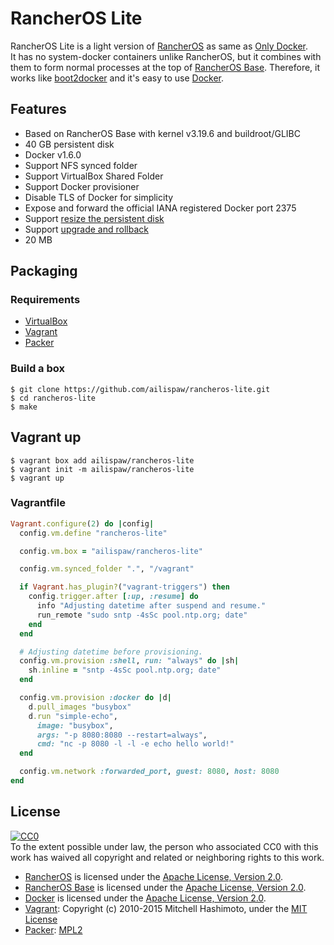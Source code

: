 # RancherOS Lite

RancherOS Lite is a light version of [RancherOS](https://github.com/rancherio/os) as same as [Only Docker](https://github.com/ibuildthecloud/only-docker).  
It has no system-docker containers unlike RancherOS, but it combines with them to form normal processes at the top of [RancherOS Base](https://github.com/rancherio/os-base). Therefore, it works like [boot2docker](https://github.com/boot2docker/boot2docker) and it's easy to use [Docker](https://github.com/docker/docker).

## Features

- Based on RancherOS Base with kernel v3.19.6 and buildroot/GLIBC
- 40 GB persistent disk
- Docker v1.6.0
- Support NFS synced folder
- Support VirtualBox Shared Folder
- Support Docker provisioner
- Disable TLS of Docker for simplicity
- Expose and forward the official IANA registered Docker port 2375
- Support [resize the persistent disk](https://github.com/ailispaw/rancheros-lite/tree/master/contrib/resizedisk)
- Support [upgrade and rollback](https://github.com/ailispaw/rancheros-lite/tree/master/contrib/upgrade)
- 20 MB

## Packaging

### Requirements

- [VirtualBox](https://www.virtualbox.org/)
- [Vagrant](https://www.vagrantup.com/)
- [Packer](https://packer.io/)

### Build a box

```
$ git clone https://github.com/ailispaw/rancheros-lite.git
$ cd rancheros-lite
$ make
```

## Vagrant up

```
$ vagrant box add ailispaw/rancheros-lite
$ vagrant init -m ailispaw/rancheros-lite
$ vagrant up
```

### Vagrantfile

```ruby
Vagrant.configure(2) do |config|
  config.vm.define "rancheros-lite"

  config.vm.box = "ailispaw/rancheros-lite"

  config.vm.synced_folder ".", "/vagrant"

  if Vagrant.has_plugin?("vagrant-triggers") then
    config.trigger.after [:up, :resume] do
      info "Adjusting datetime after suspend and resume."
      run_remote "sudo sntp -4sSc pool.ntp.org; date"
    end
  end

  # Adjusting datetime before provisioning.
  config.vm.provision :shell, run: "always" do |sh|
    sh.inline = "sntp -4sSc pool.ntp.org; date"
  end

  config.vm.provision :docker do |d|
    d.pull_images "busybox"
    d.run "simple-echo",
      image: "busybox",
      args: "-p 8080:8080 --restart=always",
      cmd: "nc -p 8080 -l -l -e echo hello world!"
  end

  config.vm.network :forwarded_port, guest: 8080, host: 8080
end
```

## License

[![CC0](http://i.creativecommons.org/p/zero/1.0/88x31.png)](http://creativecommons.org/publicdomain/zero/1.0/)  
To the extent possible under law, the person who associated CC0 with this work has waived all copyright and related or neighboring rights to this work.

- [RancherOS](https://github.com/rancherio/os) is licensed under the [Apache License, Version 2.0](http://www.apache.org/licenses/LICENSE-2.0).
- [RancherOS Base](https://github.com/rancherio/os-base) is licensed under the [Apache License, Version 2.0](http://www.apache.org/licenses/LICENSE-2.0).
- [Docker](https://github.com/docker/docker) is licensed under the [Apache License, Version 2.0](http://www.apache.org/licenses/LICENSE-2.0).
- [Vagrant](http://www.vagrantup.com/): Copyright (c) 2010-2015 Mitchell Hashimoto, under the [MIT License](https://github.com/mitchellh/vagrant/blob/master/LICENSE)
- [Packer](https://github.com/mitchellh/packer): [MPL2](https://github.com/mitchellh/packer/blob/master/LICENSE)

